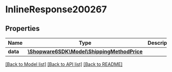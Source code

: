 # InlineResponse200267

## Properties
Name | Type | Description | Notes
------------ | ------------- | ------------- | -------------
**data** | [**\Shopware6SDK\Model\ShippingMethodPrice**](ShippingMethodPrice.md) |  | [optional] 

[[Back to Model list]](../../README.md#documentation-for-models) [[Back to API list]](../../README.md#documentation-for-api-endpoints) [[Back to README]](../../README.md)

